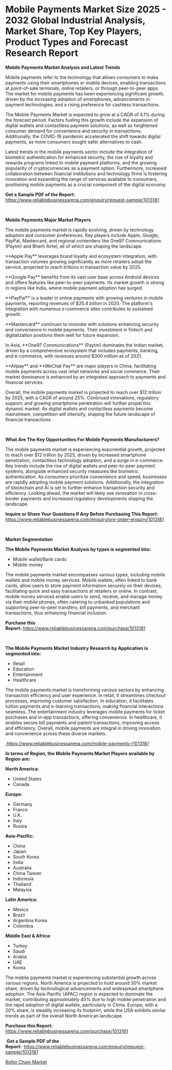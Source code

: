 <p><h1>Mobile Payments Market Size 2025 - 2032 Global Industrial Analysis, Market Share, Top Key Players, Product Types and Forecast Research Report</h1></p><p><strong>Mobile Payments Market Analysis and Latest Trends</strong></p>
<p><p>Mobile payments refer to the technology that allows consumers to make payments using their smartphones or mobile devices, enabling transactions at point-of-sale terminals, online retailers, or through peer-to-peer apps. The market for mobile payments has been experiencing significant growth, driven by the increasing adoption of smartphones, advancements in payment technologies, and a rising preference for cashless transactions.</p><p>The Mobile Payments Market is expected to grow at a CAGR of 4.1% during the forecast period. Factors fueling this growth include the expansion of digital wallets and contactless payment solutions, as well as heightened consumer demand for convenience and security in transactions. Additionally, the COVID-19 pandemic accelerated the shift towards digital payments, as more consumers sought safer alternatives to cash.</p><p>Latest trends in the mobile payments sector include the integration of biometric authentication for enhanced security, the rise of loyalty and rewards programs linked to mobile payment platforms, and the growing popularity of cryptocurrencies as a payment option. Furthermore, increased collaboration between financial institutions and technology firms is fostering innovation and expanding the range of services available to consumers, positioning mobile payments as a crucial component of the digital economy.</p></p>
<p><strong>Get a Sample PDF of the Report:&nbsp;</strong> <a href="https://www.reliablebusinessarena.com/enquiry/request-sample/1013181?utm_campaign=2133&utm_medium=2&utm_source=Github&utm_content=ia&utm_term=05032025&utm_id=mobile-payments">https://www.reliablebusinessarena.com/enquiry/request-sample/1013181</a></p>
<p>&nbsp;</p>
<p><strong>Mobile Payments Major Market Players</strong></p>
<p><p>The mobile payments market is rapidly evolving, driven by technology adoption and consumer preferences. Key players include Apple, Google, PayPal, Mastercard, and regional contenders like One97 Communications (Paytm) and Bharti Airtel, all of which are shaping the landscape.</p><p>**Apple Pay** leverages brand loyalty and ecosystem integration, with transaction volumes growing significantly as more retailers adopt the service, projected to reach trillions in transaction value by 2025.</p><p>**Google Pay** benefits from its vast user base across Android devices and offers features like peer-to-peer payments. Its market growth is strong in regions like India, where mobile payment adoption has surged.</p><p>**PayPal** is a leader in online payments with growing ventures in mobile payments, reporting revenues of $25.4 billion in 2020. The platform's integration with numerous e-commerce sites contributes to sustained growth.</p><p>**Mastercard** continues to innovate with solutions enhancing security and convenience in mobile payments. Their investment in fintech and digitalization positions them well for future expansion.</p><p>In Asia, **One97 Communications** (Paytm) dominates the Indian market, driven by a comprehensive ecosystem that includes payments, banking, and e-commerce, with revenues around $300 million as of 2021.</p><p>**Alipay** and **WeChat Pay** are major players in China, facilitating mobile payments across vast retail networks and social commerce. Their market dominance is enhanced by an integrated approach to payments and financial services.</p><p>Overall, the mobile payments market is projected to reach over $12 trillion by 2025, with a CAGR of around 25%. Continued innovations, regulatory support, and growing smartphone penetration will further propel this dynamic market. As digital wallets and contactless payments become mainstream, competition will intensify, shaping the future landscape of financial transactions.</p></p>
<p>&nbsp;</p>
<p><strong>What Are The Key Opportunities For Mobile Payments Manufacturers?</strong></p>
<p><p>The mobile payments market is experiencing exponential growth, projected to reach over $12 trillion by 2025, driven by increased smartphone penetration, contactless technology adoption, and a surge in e-commerce. Key trends include the rise of digital wallets and peer-to-peer payment systems, alongside enhanced security measures like biometric authentication. As consumers prioritize convenience and speed, businesses are rapidly adopting mobile payment solutions. Additionally, the integration of blockchain and AI is set to further enhance transaction security and efficiency. Looking ahead, the market will likely see innovation in cross-border payments and increased regulatory developments shaping the landscape.</p></p>
<p><strong>Inquire or Share Your Questions If Any Before Purchasing This Report:</strong> <a href="https://www.reliablebusinessarena.com/enquiry/pre-order-enquiry/1013181?utm_campaign=2133&utm_medium=2&utm_source=Github&utm_content=ia&utm_term=05032025&utm_id=mobile-payments">https://www.reliablebusinessarena.com/enquiry/pre-order-enquiry/1013181</a></p>
<p>&nbsp;</p>
<p><strong>Market Segmentation</strong></p>
<p><strong>The Mobile Payments Market Analysis by types is segmented into:</strong></p>
<p><ul><li>Mobile wallet/Bank cards</li><li>Mobile money</li></ul></p>
<p><p>The mobile payments market encompasses various types, including mobile wallets and mobile money services. Mobile wallets, often linked to bank cards, allow users to store payment information securely on their devices, facilitating quick and easy transactions at retailers or online. In contrast, mobile money services enable users to send, receive, and manage money via their mobile phones, often catering to unbanked populations and supporting peer-to-peer transfers, bill payments, and merchant transactions, thus enhancing financial inclusion.</p></p>
<p><strong>Purchase this Report:&nbsp;</strong><a href="https://www.reliablebusinessarena.com/purchase/1013181?utm_campaign=2133&utm_medium=2&utm_source=Github&utm_content=ia&utm_term=05032025&utm_id=mobile-payments">https://www.reliablebusinessarena.com/purchase/1013181</a></p>
<p>&nbsp;</p>
<p><strong>The Mobile Payments Market Industry Research by Application is segmented into:</strong></p>
<p><ul><li>Retail</li><li>Education</li><li>Entertainment</li><li>Healthcare</li></ul></p>
<p><p>The mobile payments market is transforming various sectors by enhancing transaction efficiency and user experience. In retail, it streamlines checkout processes, improving customer satisfaction. In education, it facilitates tuition payments and e-learning transactions, making financial interactions seamless. The entertainment industry leverages mobile payments for ticket purchases and in-app transactions, offering convenience. In healthcare, it enables secure bill payments and patient transactions, improving access and efficiency. Overall, mobile payments are integral in driving innovation and convenience across these diverse markets.</p></p>
<p><a href="https://www.reliablebusinessarena.com/mobile-payments-r1013181?utm_campaign=2133&utm_medium=2&utm_source=Github&utm_content=ia&utm_term=05032025&utm_id=mobile-payments">&nbsp;https://www.reliablebusinessarena.com/mobile-payments-r1013181</a></p>
<p><strong>In terms of Region, the Mobile Payments Market Players available by Region are:</strong></p>
<p>
    <p> <strong> North America: </strong>
        <ul>
            <li>United States</li>
            <li>Canada</li>
        </ul>
        </p> 
    <p> <strong> Europe: </strong>
        <ul>
            <li>Germany</li>
            <li>France</li>
            <li>U.K.</li>
            <li>Italy</li>
            <li>Russia</li>
        </ul>
        </p> 
    <p> <strong> Asia-Pacific: </strong>
        <ul>
            <li>China</li>
            <li>Japan</li>
            <li>South Korea</li>
            <li>India</li>
            <li>Australia</li>
            <li>China Taiwan</li>
            <li>Indonesia</li>
            <li>Thailand</li>
            <li>Malaysia</li>
        </ul>
        </p> 
    <p> <strong> Latin America: </strong>
        <ul>
            <li>Mexico</li>
            <li>Brazil</li>
            <li>Argentina Korea</li>
            <li>Colombia</li>
        </ul>
        </p> 
    <p> <strong> Middle East & Africa: </strong>
        <ul>
            <li>Turkey</li>
            <li>Saudi</li>
            <li>Arabia</li>
            <li>UAE</li>
            <li>Korea</li>
        </ul>
    </p>
    </p>
<p><p>The mobile payments market is experiencing substantial growth across various regions. North America is projected to hold around 30% market share, driven by technological advancements and widespread smartphone adoption. The Asia-Pacific (APAC) region is expected to dominate the market, contributing approximately 45% due to high mobile penetration and the rapid adoption of digital wallets, particularly in China. Europe, with a 20% share, is steadily increasing its footprint, while the USA exhibits similar trends as part of the overall North American landscape.</p></p>
<p><strong>Purchase this Report: </strong><a href="https://www.reliablebusinessarena.com/purchase/1013181?utm_campaign=2133&utm_medium=2&utm_source=Github&utm_content=ia&utm_term=05032025&utm_id=mobile-payments">https://www.reliablebusinessarena.com/purchase/1013181</a></p>
<p>&nbsp;<strong>Get a Sample PDF of the Report:&nbsp;&nbsp;</strong><a href="https://www.reliablebusinessarena.com/enquiry/request-sample/1013181?utm_campaign=2133&utm_medium=2&utm_source=Github&utm_content=ia&utm_term=05032025&utm_id=mobile-payments">https://www.reliablebusinessarena.com/enquiry/request-sample/1013181</a></p>
<p><strong></strong></p>
<p><p><a href="https://github.com/JakirUddin651/Market-Research-Report-List-1/blob/main/roller-chain-market.md?utm_campaign=2133&utm_medium=2&utm_source=Github&utm_content=ia&utm_term=05032025&utm_id=mobile-payments">Roller Chain Market</a></p></p>